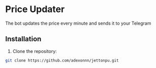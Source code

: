 # Price Updater

The bot updates the price every minute and sends it to your Telegram

## Installation

1. Clone the repository:

```bash
git clone https://github.com/adexonnn/jettonpu.git


